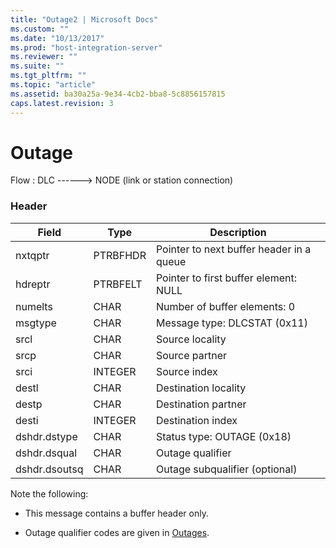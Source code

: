 ```yaml
---
title: "Outage2 | Microsoft Docs"
ms.custom: ""
ms.date: "10/13/2017"
ms.prod: "host-integration-server"
ms.reviewer: ""
ms.suite: ""
ms.tgt_pltfrm: ""
ms.topic: "article"
ms.assetid: ba30a25a-9e34-4cb2-bba8-5c8856157815
caps.latest.revision: 3
---
```

# Outage
Flow : DLC ------> NODE (link or station connection)  
  
### Header  
  
|Field|Type|Description|  
|-----------|----------|-----------------|  
|nxtqptr|PTRBFHDR|Pointer to next buffer header in a queue|  
|hdreptr|PTRBFELT|Pointer to first buffer element: NULL|  
|numelts|CHAR|Number of buffer elements: 0|  
|msgtype|CHAR|Message type: DLCSTAT (0x11)|  
|srcl|CHAR|Source locality|  
|srcp|CHAR|Source partner|  
|srci|INTEGER|Source index|  
|destl|CHAR|Destination locality|  
|destp|CHAR|Destination partner|  
|desti|INTEGER|Destination index|  
|dshdr.dstype|CHAR|Status type: OUTAGE (0x18)|  
|dshdr.dsqual|CHAR|Outage qualifier|  
|dshdr.dsoutsq|CHAR|Outage subqualifier (optional)|  
  
 Note the following:  
  
-   This message contains a buffer header only.  
  
-   Outage qualifier codes are given in [Outages](../Topic/Outages%20\(SNADIS\)1.md).